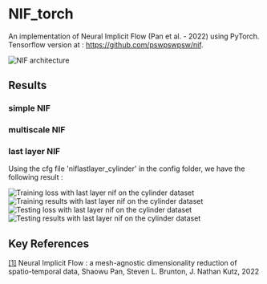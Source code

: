 # NIF_torch
An implementation of Neural Implicit Flow (Pan et al. - 2022) using PyTorch.
Tensorflow version at :  https://github.com/pswpswpsw/nif.  

![NIF architecture](https://github.com/2ailesB/nif_torch/img/NIF.jpg?raw=true)

## Results
### simple NIF


### multiscale NIF

### last layer NIF
Using the cfg file 'niflastlayer_cylinder' in the config folder, we have the following result :

![Training loss with last layer nif on the cylinder dataset](img/cyl_train_loss.jpg?raw=true)
![Training results with last layer nif on the cylinder dataset](img/cyl_vis_train.jpg?raw=true)
![Testing loss with last layer nif on the cylinder dataset](img/cyl_test_loss.jpg?raw=true)
![Testing results with last layer nif on the cylinder dataset](img/cyl_vis_test.jpg?raw=true)

## Key References
<a id="1" href="https://arxiv.org/abs/2204.03216">[1]</a> Neural Implicit Flow : a mesh-agnostic dimensionality reduction of spatio-temporal data, Shaowu Pan, Steven L. Brunton, J. Nathan Kutz,  2022  